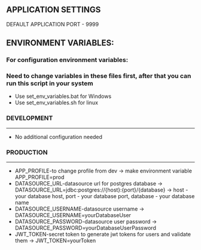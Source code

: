 ## APPLICATION SETTINGS

DEFAULT APPLICATION PORT - 9999

## ENVIRONMENT VARIABLES:

### For configuration environment variables:
### Need to change variables in these files first, after that you can run this script in your system

* Use set_env_variables.bat for Windows
* Use set_env_variables.sh for linux

### DEVELOPMENT 
***

* No additional configuration needed

### PRODUCTION
***

* APP_PROFILE-to change profile from dev -> make environment variable APP_PROFILE=prod
* DATASOURCE_URL-datasource url for postgres database -> DATASOURCE_URL=jdbc:postgres://{host}:{port}/{database} -> 
host - your database host, port - your database port, database - your database name
* DATASOURCE_USERNAME-datasource username -> DATASOURCE_USERNAME=yourDatabaseUser
* DATASOURCE_PASSWORD-datasource user password -> DATASOURCE_PASSWORD=yourDatabaseUserPassword
* JWT_TOKEN-secret token to generate jwt tokens for users and validate them -> JWT_TOKEN=yourToken
